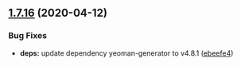 ## [1.7.16](https://github.com/MichaelHettmer/generator-mht/compare/v1.7.15...v1.7.16) (2020-04-12)


### Bug Fixes

* **deps:** update dependency yeoman-generator to v4.8.1 ([ebeefe4](https://github.com/MichaelHettmer/generator-mht/commit/ebeefe4c2eacd02cd8f010b4725de1bebefefa89))
